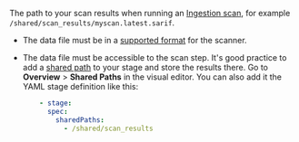 The path to your scan results when running an [Ingestion scan](/docs/security-testing-orchestration/use-sto/orchestrate-and-ingest/ingest-scan-results-into-an-sto-pipeline), for example `/shared/scan_results/myscan.latest.sarif`.  

- The data file must be in a [supported format](/docs/security-testing-orchestration/sto-techref-category/security-step-settings-reference#supported-ingestion-formats) for the scanner.

- The data file must be accessible to the scan step. It's good practice to add a [shared path](/docs/continuous-integration/get-started/key-concepts#stages) to your stage and store the results there. Go to **Overview** > **Shared Paths** in the visual editor. You can also add it the YAML stage definition like this:  
  
  ```yaml
      - stage:
        spec:
          sharedPaths:
            - /shared/scan_results
  ``` 